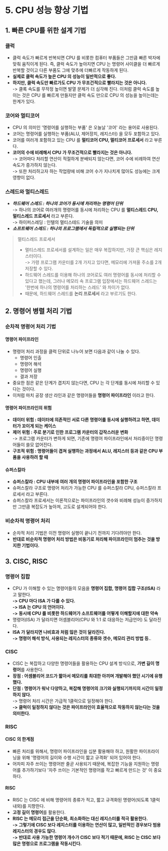 # 5. CPU 성능 향상 기법

## 1. 빠른 CPU를 위한 설계 기법&#x20;

### 클럭

* 클럭 속도가 빠르게 반복되면 CPU 를 비롯한 컴퓨터 부품들은 그만큼 빠른 박자에 맞춰 움직이게 된다. 즉, 클럭 속도가 높아지면 CPU 는 명령어 사이클을 더 빠르게 반복할 것이고 다른 부품도 그에 맞추에 더빠르게 작동하게 된다.
* **실제로 클럭 속도가 높은 CPU 의 성능이 일반적으로 좋다.**&#x20;
* **하지만, 클럭 속도만 빠르가도 CPU 가 무조건적으로 빨라지는 것은 아니다.** \
  \-> 클록 속도를 무작정 높이면 발열 문제가 더 심각해 진다. 이처럼 클럭 속도를 높이는 것은 CPU 를 빠르게 만들지만 클럭 속도 만으로 CPU 의 성능을 높이는데는 한계가 있다.&#x20;

### 코어와 멀티코어

* CPU 의 의미인 '명령어를  실행하는  부품' 은 오늘날 '코어' 라는 용어로 사용된다.&#x20;
* 코어는 명령어를 실행하는 부품(ALU, 제어장치, 레지스터) 을 모두 포함하고 있다.&#x20;
* 코어를 여러개 포함하고 있는 CPU 를 **멀티코어 CPU, 멀티코어 프로세서** 라고 부른다.&#x20;
* **코어의 수에 비례해서 CPU 가 무조건적으로 빨라지는 것은 아니다.** \
  \-> 코어마다 처리할 연산이 적절하게 분배되지 않는다면, 코어 수에 비례하여 연산 속도가 증가하지 않는다. \
  \-> 또한 처리하고자 하는 작업량에 비해 코어 수가 지나치게 많아도 성능에는 크게 영향이 없다.&#x20;

### 스레드와 멀티스레드&#x20;

* _**하드웨어 스레드 : 하나의 코어가 동시에 처리하는 명령어 단위**_ \
  \-> 하나의 코어로 여러개의 명령어를 동시에 처리하는 CPU 를 **멀티스레드 CPU, 멀티스레드 프로세서** 라고 부른다. \
  \-> 하이퍼스레딩 : 인텔의 멀티스테드 기술을 의미&#x20;
* _**소프트웨어 스레드 : 하나의 프로그램에서 독립적으로 실행되는 단위**_

> 멀티스레드 프로세서
>
> * 멀티스레드 프로세서를 설계하는 일은 매우 복잡하지만, 가장 큰 핵심은 레지스터이다. \
>   \-> 가령 프로그램 카운터를 2개 가지고 있다면, 메모리에 가져올 주소를 2개 저장할 수 있다.&#x20;
> * 하드웨어 스레드를 이용해 하나의 코어로도 여러 명령어를 동시에 처리할 수 있다고 했는데, 그러나 메모리 속 프로그램 입장에서는 하드웨어 스레드는 '한번에 하나의 명령어를 처리하는 스레드' 와 차이가 없다.&#x20;
> * 때문에, 하드웨어 스레드를 **논리 프로세서** 라고 부르기도 한다.&#x20;

## 2. 명령어 병렬 처리 기법&#x20;

### 순차적 명령어 처리 기법

#### 명령어 파이프라인&#x20;

* 명령어 처리 과정을 클럭 단위로 나누어 보면 다음과 같이 나눌 수 있다.&#x20;
  * 명령어 인출
  * 명령어 해석
  * 명령어 실행
  * 결과 저장&#x20;
* 중요한 점은 같은 단계가 겹치지 않는다면, CPU 는 각 단계를 동시에 처리할 수 있다는 것이다.&#x20;
* 이처럼 마치 공장 생산 라인과 같은 명령어들을 **명령어 파이프라인** 이라고 한다.&#x20;

#### 명령어 파이프라인의 위험&#x20;

* **데이터 위험 : 데이터에 의존적인 서로 다른 명령어를 동시에 실행하려고 하면, 데이터가 꼬이게 되는 케이스**&#x20;
* **제어 위험 : 주로 분기로 인한 프로그램 카운터의 갑작스러운 변화**\
  \-> 프로그램 카운터가 변하게 되면, 기존에 명령어 파이프라인에서 처리중이던 명령어들이 쓸모 없어진다.&#x20;
* **구조적 위험 : 명령어들이 겹쳐 실행하는 과정에서 ALU, 레지스터 등과 같은 CPU 부품을 사용하려 할 때**

#### 슈퍼스칼라&#x20;

* **슈퍼스칼라 : CPU 내부에 여러 개의 명령어 파이프라인을 포함한 구조**
* 슈퍼스칼라 구조로 명령어 처리가 가능한 CPU 를 슈퍼스칼라 CPU, 슈퍼스칼라 프로세서 라고 부른다.&#x20;
* 슈퍼스칼라 프로세서는 이론적으로는 파이프라인의 갯수와 비례해 성능이 증가하지만 그만큼 복잡도가 높아져, 고도로 설계되어야 한다.&#x20;

### 비순차적 명령어 처리&#x20;

* 순차적 처리 기법은 이전 명령어 실행이 끝나기 전까지 기다려야만 한다.&#x20;
* **반대로 비순차적 명령어 처리 방법은 비동기로 처리해 파이프라인이 멈추는 것을 방지한 기법이다.**

## 3. CISC, RISC

### 명령어 집합

* CPU 가 이해할 수 있는 명령어들의 모음을 **명령어 집합, 명령어 집합 구조(ISA)** 라고 말한다.\
  **-> CPU 마다 ISA 가 다를 수 있다.** \
  **-> ISA 는 CPU 의 언어이다.** \
  **-> 동시에 CPU 를 비롯한 하드웨어가 소프트웨어를 어떻게 이해할지에 대한 약속**
* 명령어(ISA) 가 달라지면 어셈블리어(CPU 와 1:1 로 대응하는 저급언어) 도 달라진다.&#x20;
* **ISA 가 달라지면 나비효과 처럼 많은 것이 달라진다.** \
  **-> 명령어 해석 방식, 사용되는 레지스터의 종류와 갯수, 메모리 관리 방법 등.**.

### CISC

* CISC 는 복잡하고 다양한 명령어들을 활용하는 CPU 설계 방식으로, **가변 길이 명령어**를 사용한다.&#x20;
* **장점 : 어셈블리어 코드가 짧아서 메모리를 최대한 아끼며 개발해야 했던 시기에 유행했다.**&#x20;
* **단점 : 명령어가 워낙 다양하고, 복잡해 명령어의 크기와 실행되기까지의 시간이 일정하지 않다.** \
  \-> 명령어 처리 시간은 가급적 1클럭으로 일정해야 한다.\
  **-> 클럭이 일정하지 않다는 것은 파이프라인이 효율적으로 작동하지 않는다는 것을 의미한다.**&#x20;

### RISC

#### CISC 의 한계점

* 빠른 처리를 위해서, 명령어 파이프라인을 십분 활용해야 하고, 원활한 파이프라이닝을 위해 '명령어의 길이와 수행 시간이 짧고 규격화' 되어 있어야 한다.&#x20;
* 어차피 자주 쓰이는 명령어판 줄곧 사용되기 때문에, 복잡한 기능을 지원하는 명령어를 추가하기보다 '자주 쓰이는 기본적인 명령어를 작고 빠르게 만드는 것' 이 중요하다.&#x20;

#### RISC

* RISC 는 CISC 에 비해 명령어의 종류가 적고, 짧고 규격화된 명령어(되도록 1클럭 내외)를 지향한다.&#x20;
* **고정 길이 명령어**를 활용한다.&#x20;
* **RISC 는 메모리 접근을 단순화, 최소화하는 대신 레지스터를 적극 활용한다.** \
  **-> 그렇기에 CISC 보다 레지스터를 이용하는 연산이 많고, 일반적인 경우보다 범용 레지스터의 경우도 많다.** \
  **-> 반대로 사용 가능한 명령어 개수가 CISC 보다 적기 때문에, RISC 는 CISC 보다 많은 명령으로 프로그램을 작동시킨다.**&#x20;

